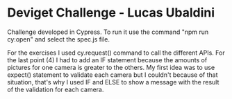 # Deviget Challenge - Lucas Ubaldini
Challenge developed in Cypress. To run it use the command "npm run cy:open" and select the spec.js file.

For the exercises I used cy.request() command to call the different APIs. For the last point (4) I had to add an IF statement because the amounts of pictures for one camera is greater to the others. My first idea was to use expect() statement to validate each camera but I couldn't because of that situation, that's why I used IF and ELSE to show a message with the result of the validation for each camera.
